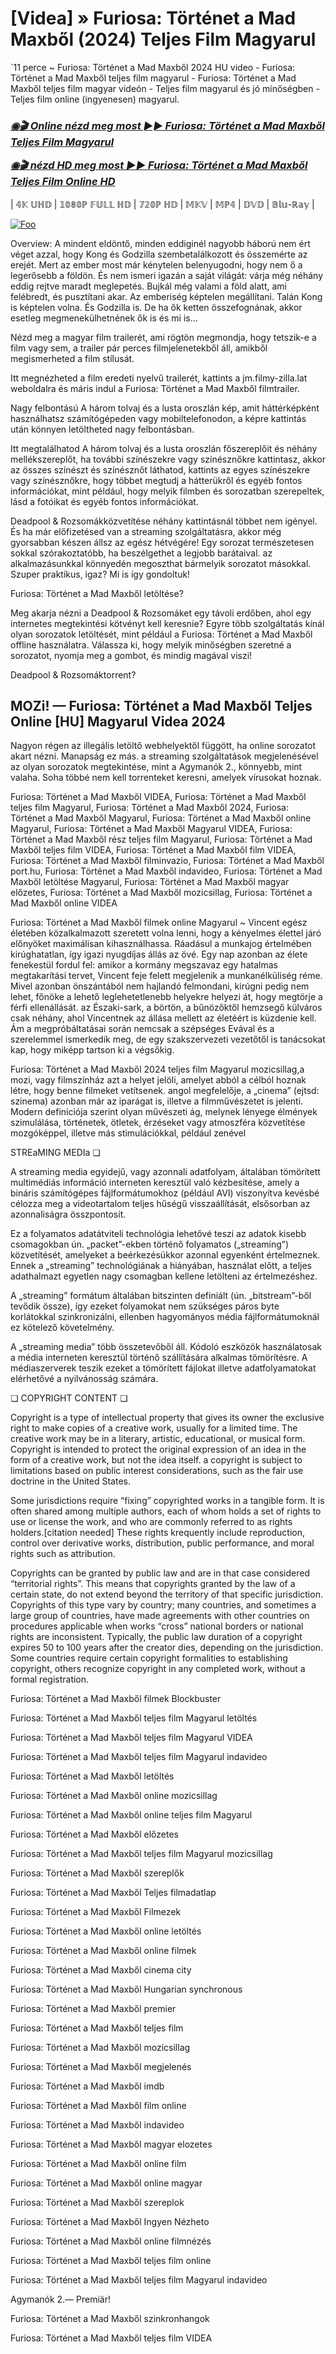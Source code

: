 <h1 tabindex="-1" class="heading-element" dir="auto">[Videa] » Furiosa: Történet a Mad Maxből (2024) Teljes Film Magyarul</h1>

`11 perce ~ Furiosa: Történet a Mad Maxből 2024 HU video - Furiosa: Történet a Mad Maxből teljes film magyarul - Furiosa: Történet a Mad Maxből teljes film magyar videón - Teljes film magyarul és jó minőségben - Teljes film online (ingyenesen) magyarul.

<b><i><h3> <a href="https://dmov.fun/movie/786892/furiosa-a-mad-max-saga-gityub" rel="nofollow">◉🎬 Online nézd meg most ►► Furiosa: Történet a Mad Maxből Teljes Film Magyarul</a></b></i></h>

<b><i><h> <a href="https://dmov.fun/movie/786892/furiosa-a-mad-max-saga-gityub" rel="nofollow">◉🎬 nézd HD meg most ►► Furiosa: Történet a Mad Maxből Teljes Film Online HD</a></b></i></h3>

| 𝟜𝕂 𝕌ℍ𝔻 | 𝟙𝟘𝟠𝟘ℙ 𝔽𝕌𝕃𝕃 ℍ𝔻 | 𝟟𝟚𝟘ℙ ℍ𝔻 | 𝕄𝕂𝕍 | 𝕄ℙ𝟜 | 𝔻𝕍𝔻 | 𝔹𝕝𝕦-ℝ𝕒𝕪 |

<a href="https://dmov.fun/movie/786892/furiosa-a-mad-max-saga-gityub" rel="nofollow"><img src="https://camo.githubusercontent.com/917e6ed5c302499242165dcc02bdbce85c075fd21b35918eb9c0b771855261b8/68747470733a2f2f7374617469632e7769787374617469632e636f6d2f6d656469612f6232343966395f61646163386637306662336634356238383639313639366337376465313866337e6d76322e676966" alt="Foo" style="max-width: 100%;"></a>

Overview: A mindent eldöntő, minden eddiginél nagyobb háború nem ért véget azzal, hogy Kong és Godzilla szembetalálkozott és összemérte az erejét. Mert az ember most már kénytelen belenyugodni, hogy nem ő a legerősebb a földön. És nem ismeri igazán a saját világát: várja még néhány eddig rejtve maradt meglepetés. Bujkál még valami a föld alatt, ami felébredt, és pusztítani akar. Az emberiség képtelen megállítani. Talán Kong is képtelen volna. És Godzilla is. De ha ők ketten összefognának, akkor esetleg megmenekülhetnének ők is és mi is…

Nézd meg a magyar film trailerét, ami rögtön megmondja, hogy tetszik-e a film vagy sem, a trailer pár perces filmjelenetekből áll, amikből megismerheted a film stílusát.

Itt megnézheted a film eredeti nyelvű trailerét, kattints a jm.filmy-zilla.lat weboldalra és máris indul a Furiosa: Történet a Mad Maxből filmtrailer.

Nagy felbontású A három tolvaj és a lusta oroszlán kép, amit háttérképként használhatsz számítógépeden vagy mobiltelefonodon, a képre kattintás után könnyen letöltheted nagy felbontásban.

Itt megtalálhatod A három tolvaj és a lusta oroszlán főszereplőit és néhány mellékszereplőt, ha további színészekre vagy színésznőkre kattintasz, akkor az összes színészt és színésznőt láthatod, kattints az egyes színészekre vagy színésznőkre, hogy többet megtudj a hátterükről és egyéb fontos információkat, mint például, hogy melyik filmben és sorozatban szerepeltek, lásd a fotóikat és egyéb fontos információkat.

Deadpool & Rozsomákközvetítése néhány kattintásnál többet nem igényel. És ha már előfizetésed van a streaming szolgáltatásra, akkor még gyorsabban készen állsz az egész hétvégére! Egy sorozat természetesen sokkal szórakoztatóbb, ha beszélgethet a legjobb barátaival. az alkalmazásunkkal könnyedén megoszthat bármelyik sorozatot másokkal. Szuper praktikus, igaz? Mi is így gondoltuk!

Furiosa: Történet a Mad Maxből letöltése?

Meg akarja nézni a Deadpool & Rozsomáket egy távoli erdőben, ahol egy internetes megtekintési kötvényt kell keresnie? Egyre több szolgáltatás kínál olyan sorozatok letöltését, mint például a Furiosa: Történet a Mad Maxből offline használatra. Válassza ki, hogy melyik minőségben szeretné a sorozatot, nyomja meg a gombot, és mindig magával viszi!

Deadpool & Rozsomáktorrent?

## MOZi! — Furiosa: Történet a Mad Maxből Teljes Online [HU] Magyarul Videa 2024

Nagyon régen az illegális letöltő webhelyektől függött, ha online sorozatot akart nézni. Manapság ez más. a streaming szolgáltatások megjelenésével az olyan sorozatok megtekintése, mint a Agymanók 2., könnyebb, mint valaha. Soha többé nem kell torrenteket keresni, amelyek vírusokat hoznak.

Furiosa: Történet a Mad Maxből VIDEA, Furiosa: Történet a Mad Maxből teljes film Magyarul, Furiosa: Történet a Mad Maxből 2024, Furiosa: Történet a Mad Maxből Magyarul, Furiosa: Történet a Mad Maxből online Magyarul, Furiosa: Történet a Mad Maxből Magyarul VIDEA, Furiosa: Történet a Mad Maxből rész teljes film Magyarul, Furiosa: Történet a Mad Maxből teljes film VIDEA, Furiosa: Történet a Mad Maxből film VIDEA, Furiosa: Történet a Mad Maxből filminvazio, Furiosa: Történet a Mad Maxből port.hu, Furiosa: Történet a Mad Maxből indavideo, Furiosa: Történet a Mad Maxből letöltése Magyarul, Furiosa: Történet a Mad Maxből magyar előzetes, Furiosa: Történet a Mad Maxből mozicsillag, Furiosa: Történet a Mad Maxből online VIDEA

Furiosa: Történet a Mad Maxből filmek online Magyarul ~ Vincent egész életében közalkalmazott szeretett volna lenni, hogy a kényelmes élettel járó előnyöket maximálisan kihasználhassa. Ráadásul a munkajog értelmében kirúghatatlan, így igazi nyugdíjas állás az övé. Egy nap azonban az élete fenekestül fordul fel: amikor a kormány megszavaz egy hatalmas megtakarítási tervet, Vincent feje felett megjelenik a munkanélküliség réme. Mivel azonban önszántából nem hajlandó felmondani, kirúgni pedig nem lehet, főnöke a lehető leglehetetlenebb helyekre helyezi át, hogy megtörje a férfi ellenállását. az Északi-sark, a börtön, a bűnözőktől hemzsegő külváros csak néhány, ahol Vincentnek az állása mellett az életéért is küzdenie kell. Ám a megpróbáltatásai során nemcsak a szépséges Evával és a szerelemmel ismerkedik meg, de egy szakszervezeti vezetőtől is tanácsokat kap, hogy miképp tartson ki a végsőkig.

Furiosa: Történet a Mad Maxből 2024 teljes film Magyarul mozicsillag,a mozi, vagy filmszínház azt a helyet jelöli, amelyet abból a célból hoznak létre, hogy benne filmeket vetítsenek. angol megfelelője, a „cinema” (ejtsd: szinema) azonban már az iparágat is, illetve a filmművészetet is jelenti. Modern definíciója szerint olyan művészeti ág, melynek lényege élmények szimulálása, történetek, ötletek, érzéseket vagy atmoszféra közvetítése mozgóképpel, illetve más stimulációkkal, például zenével

STREaMING MEDIa ❏

A streaming media egyidejű, vagy azonnali adatfolyam, általában tömörített multimédiás információ interneten keresztül való kézbesítése, amely a bináris számítógépes fájlformátumokhoz (például AVI) viszonyítva kevésbé célozza meg a videotartalom teljes hűségű visszaállítását, elsősorban az azonnaliságra összpontosít.

Ez a folyamatos adatátviteli technológia lehetővé teszi az adatok kisebb csomagokban ún. „packet”-ekben történő folyamatos („streaming”) közvetítését, amelyeket a beérkezésükkor azonnal egyenként értelmeznek. Ennek a „streaming” technológiának a hiányában, használat előtt, a teljes adathalmazt egyetlen nagy csomagban kellene letölteni az értelmezéshez.

A „streaming” formátum általában bitszinten definiált (ún. „bitstream”-ből tevődik össze), így ezeket folyamokat nem szükséges páros byte korlátokkal szinkronizálni, ellenben hagyományos média fájlformátumoknál ez kötelező követelmény.

A „streaming media” több összetevőből áll. Kódoló eszközök használatosak a média interneten keresztül történő szállítására alkalmas tömörítésre. A médiaszerverek teszik ezeket a tömörített fájlokat illetve adatfolyamatokat elérhetővé a nyilvánosság számára.

❏ COPYRIGHT CONTENT ❏

Copyright is a type of intellectual property that gives its owner the exclusive right to make copies of a creative work, usually for a limited time. The creative work may be in a literary, artistic, educational, or musical form. Copyright is intended to protect the original expression of an idea in the form of a creative work, but not the idea itself. a copyright is subject to limitations based on public interest considerations, such as the fair use doctrine in the United States.

Some jurisdictions require “fixing” copyrighted works in a tangible form. It is often shared among multiple authors, each of whom holds a set of rights to use or license the work, and who are commonly referred to as rights holders.[citation needed] These rights krequently include reproduction, control over derivative works, distribution, public performance, and moral rights such as attribution.

Copyrights can be granted by public law and are in that case considered “territorial rights”. This means that copyrights granted by the law of a certain state, do not extend beyond the territory of that specific jurisdiction. Copyrights of this type vary by country; many countries, and sometimes a large group of countries, have made agreements with other countries on procedures applicable when works “cross” national borders or national rights are inconsistent. Typically, the public law duration of a copyright expires 50 to 100 years after the creator dies, depending on the jurisdiction. Some countries require certain copyright formalities to establishing copyright, others recognize copyright in any completed work, without a formal registration.

Furiosa: Történet a Mad Maxből  filmek Blockbuster

Furiosa: Történet a Mad Maxből  teljes film Magyarul letöltés

Furiosa: Történet a Mad Maxből  teljes film Magyarul VIDEA

Furiosa: Történet a Mad Maxből  teljes film Magyarul indavideo

Furiosa: Történet a Mad Maxből  letöltés

Furiosa: Történet a Mad Maxből  online mozicsillag

Furiosa: Történet a Mad Maxből  online teljes film Magyarul

Furiosa: Történet a Mad Maxből  előzetes

Furiosa: Történet a Mad Maxből  teljes film Magyarul mozicsillag

Furiosa: Történet a Mad Maxből  szereplők

Furiosa: Történet a Mad Maxből  Teljes filmadatlap

Furiosa: Történet a Mad Maxből  Filmezek

Furiosa: Történet a Mad Maxből  online letöltés

Furiosa: Történet a Mad Maxből  online filmek

Furiosa: Történet a Mad Maxből  cinema city

Furiosa: Történet a Mad Maxből  Hungarian synchronous

Furiosa: Történet a Mad Maxből  premier

Furiosa: Történet a Mad Maxből  teljes film

Furiosa: Történet a Mad Maxből  mozicsillag

Furiosa: Történet a Mad Maxből  megjelenés

Furiosa: Történet a Mad Maxből  imdb

Furiosa: Történet a Mad Maxből  film online

Furiosa: Történet a Mad Maxből  indavideo

Furiosa: Történet a Mad Maxből  magyar elozetes

Furiosa: Történet a Mad Maxből  online film

Furiosa: Történet a Mad Maxből  online magyar

Furiosa: Történet a Mad Maxből  szereplok

Furiosa: Történet a Mad Maxből  Ingyen Nézheto

Furiosa: Történet a Mad Maxből  online filmnézés

Furiosa: Történet a Mad Maxből  teljes film online

Furiosa: Történet a Mad Maxből  teljes film Magyarul indavideo

Agymanók 2.— Premiär!

Furiosa: Történet a Mad Maxből  szinkronhangok

Furiosa: Történet a Mad Maxből  teljes film VIDEA
